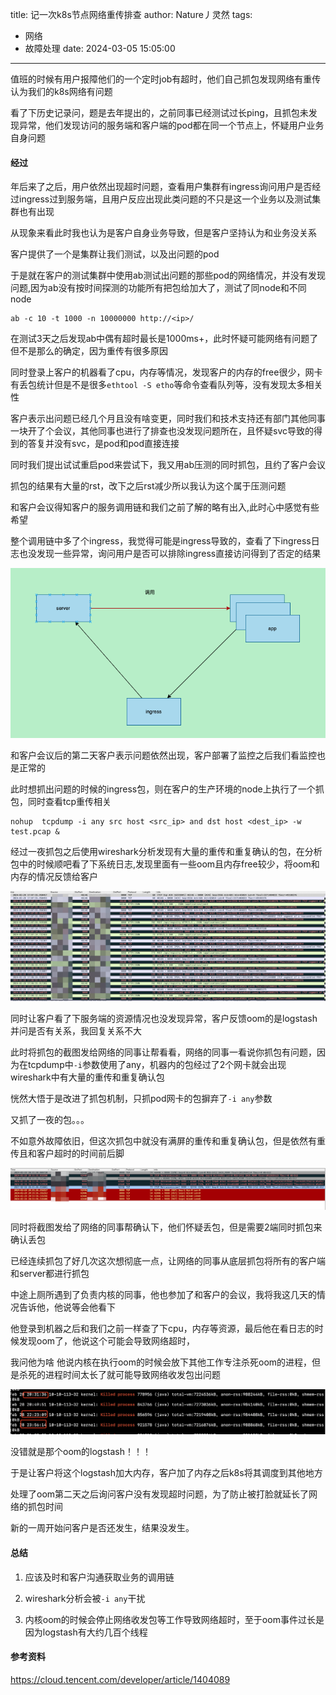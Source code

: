 title: 记一次k8s节点网络重传排查
author: Nature丿灵然
tags:
  - 网络
  - 故障处理
date: 2024-03-05 15:05:00
---

值班的时候有用户报障他们的一个定时job有超时，他们自己抓包发现网络有重传认为我们的k8s网络有问题

看了下历史记录问，题是去年提出的，之前同事已经测试过长ping，且抓包未发现异常，他们发现访问的服务端和客户端的pod都在同一个节点上，怀疑用户业务自身问题

<!--more-->

#### 经过

年后来了之后，用户依然出现超时问题，查看用户集群有ingress询问用户是否经过ingress过到服务端，且用户反应出现此类问题的不只是这一个业务以及测试集群也有出现

从现象来看此时我也认为是客户自身业务导致，但是客户坚持认为和业务没关系

客户提供了一个是集群让我们测试，以及出问题的pod

于是就在客户的测试集群中使用ab测试出问题的那些pod的网络情况，并没有发现问题,因为ab没有按时间探测的功能所有把包给加大了，测试了同node和不同node

```shell
ab -c 10 -t 1000 -n 10000000 http://<ip>/
```

在测试3天之后发现ab中偶有超时最长是1000ms+，此时怀疑可能网络有问题了但不是那么的确定，因为重传有很多原因

同时登录上客户的机器看了cpu，内存等情况，发现客户的内存的free很少，网卡有丢包统计但是不是很多`ethtool -S etho`等命令查看队列等，没有发现太多相关性

客户表示出问题已经几个月且没有啥变更，同时我们和技术支持还有部门其他同事一块开了个会议，其他同事也进行了排查也没发现问题所在，且怀疑svc导致的得到的答复并没有svc，是pod和pod直接连接

同时我们提出试试重启pod来尝试下，我又用ab压测的同时抓包，且约了客户会议

抓包的结果有大量的rst，改下之后rst减少所以我认为这个属于压测问题

和客户会议得知客户的服务调用链和我们之前了解的略有出入,此时心中感觉有些希望

整个调用链中多了个ingress，我觉得可能是ingress导致的，查看了下ingress日志也没发现一些异常，询问用户是否可以排除ingress直接访问得到了否定的结果

![alt text](../images/记一次k8s节点网络重传排查-1.png)

和客户会议后的第二天客户表示问题依然出现，客户部署了监控之后我们看监控也是正常的

此时想抓出问题的时候的ingress包，则在客户的生产环境的node上执行了一个抓包，同时查看tcp重传相关

```shell
nohup  tcpdump -i any src host <src_ip> and dst host <dest_ip> -w test.pcap &
```

经过一夜抓包之后使用wireshark分析发现有大量的重传和重复确认的包，在分析包中的时候顺吧看了下系统日志,发现里面有一些oom且内存free较少，将oom和内存的情况反馈给客户

![alt text](../images/记一次k8s节点网络重传排查-3.png)

同时让客户看了下服务端的资源情况也没发现异常，客户反馈oom的是logstash并问是否有关系，我回复关系不大

此时将抓包的截图发给网络的同事让帮看看，网络的同事一看说你抓包有问题，因为在tcpdump中`-i`参数使用了any，机器内的包经过了2个网卡就会出现wireshark中有大量的重传和重复确认包

恍然大悟于是改进了抓包机制，只抓pod网卡的包摒弃了`-i any`参数

又抓了一夜的包。。。

不如意外故障依旧，但这次抓包中就没有满屏的重传和重复确认包，但是依然有重传且和客户超时的时间前后脚

![alt text](../images/记一次k8s节点网络重传排查-4.png)

同时将截图发给了网络的同事帮确认下，他们怀疑丢包，但是需要2端同时抓包来确认丢包

已经连续抓包了好几次这次想彻底一点，让网络的同事从底层抓包将所有的客户端和server都进行抓包

中途上厕所遇到了负责内核的同事，他也参加了和客户的会议，我将我这几天的情况告诉他，他说等会他看下

他登录到机器之后和我们之前一样查了下cpu，内存等资源，最后他在看日志的时候发现oom了，他说这个可能会导致网络超时，

我问他为啥 他说内核在执行oom的时候会放下其他工作专注杀死oom的进程，但是杀死的进程时间太长了就可能导致网络收发包出问题

![alt text](../images/记一次k8s节点网络重传排查-2.png.png)

没错就是那个oom的logstash！！！

于是让客户将这个logstash加大内存，客户加了内存之后k8s将其调度到其他地方

处理了oom第二天之后询问客户没有发现超时问题，为了防止被打脸就延长了网络的抓包时间

新的一周开始问客户是否还发生，结果没发生。

#### 总结

1. 应该及时和客户沟通获取业务的调用链

2. wireshark分析会被`-i any`干扰

3. 内核oom的时候会停止网络收发包等工作导致网络超时，至于oom事件过长是因为logstash有大约几百个线程

#### 参考资料

<https://cloud.tencent.com/developer/article/1404089>

